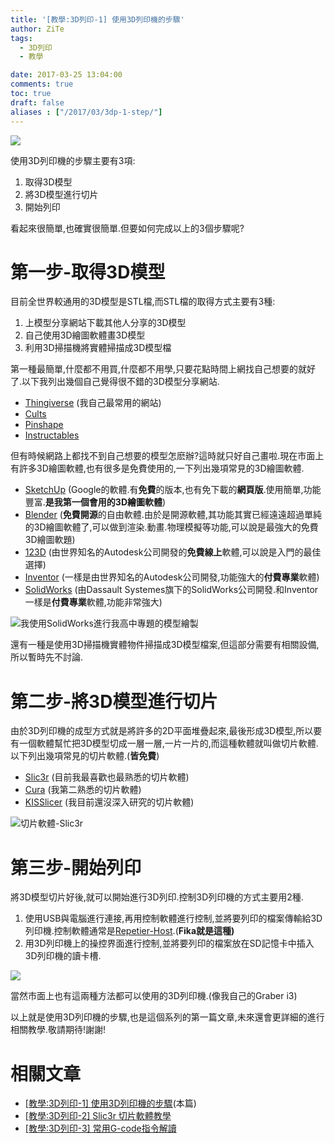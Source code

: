```yaml
---
title: '[教學:3D列印-1] 使用3D列印機的步驟'
author: ZiTe
tags:
  - 3D列印
  - 教學

date: 2017-03-25 13:04:00
comments: true
toc: true
draft: false
aliases : ["/2017/03/3dp-1-step/"]
---
```

![](https://1.bp.blogspot.com/-yLX9tUKZ2EI/Xq0AMyYj-wI/AAAAAAAACKk/0y5YFIsiqIIhFeFGAvNYhZKxCM8P1Hv-QCPcBGAsYHg/s400/DSC_0084.JPG)

使用3D列印機的步驟主要有3項:

1. 取得3D模型
2. 將3D模型進行切片
3. 開始列印

看起來很簡單,也確實很簡單.但要如何完成以上的3個步驟呢?

<!--more-->

# 第一步-取得3D模型

目前全世界較通用的3D模型是STL檔,而STL檔的取得方式主要有3種:

1. 上模型分享網站下載其他人分享的3D模型
2. 自己使用3D繪圖軟體畫3D模型
3. 利用3D掃描機將實體掃描成3D模型檔

第一種最簡單,什麼都不用買,什麼都不用學,只要花點時間上網找自己想要的就好了.以下我列出幾個自己覺得很不錯的3D模型分享網站.

* [Thingiverse](http://www.thingiverse.com/) (我自己最常用的網站)
* [Cults](https://cults3d.com/)
* [Pinshape](https://pinshape.com/)
* [Instructables](http://www.instructables.com/)

但有時候網路上都找不到自己想要的模型怎麽辦?這時就只好自己畫啦.現在市面上有許多3D繪圖軟體,也有很多是免費使用的,一下列出幾項常見的3D繪圖軟體.

* [SketchUp](https://www.sketchup.com/zh-TW) (Google的軟體.有**免費**的版本,也有免下載的**網頁版**.使用簡單,功能豐富.**是我第一個會用的3D繪圖軟體**)
* [Blender](https://www.blender.org/) (**免費開源**的自由軟體.由於是開源軟體,其功能其實已經遠遠超過單純的3D繪圖軟體了,可以做到渲染.動畫.物理模擬等功能,可以說是最強大的免費3D繪圖軟題)
* [123D](http://www.123dapp.com/) (由世界知名的Autodesk公司開發的**免費線上**軟體,可以說是入門的最佳選擇)
* [Inventor](https://www.autodesk.com/products/inventor/overview) (一樣是由世界知名的Autodesk公司開發,功能強大的**付費專業**軟體)
* [SolidWorks](http://www.solidworks.com/) (由Dassault Systemes旗下的SolidWorks公司開發.和Inventor一樣是**付費專業**軟體,功能非常強大)

![我使用SolidWorks進行我高中專題的模型繪製](https://2.bp.blogspot.com/-DRYqrZ8eTQM/Xq0AM2wsKcI/AAAAAAAACKk/yav1v8efY0Yn2UjABhAuKvnVlNaleuecQCPcBGAsYHg/s1600/%25E8%259E%25A2%25E5%25B9%2595%25E6%2593%25B7%25E5%258F%2596%25E7%2595%25AB%25E9%259D%25A2%2B%252811%2529.png)

還有一種是使用3D掃描機實體物件掃描成3D模型檔案,但這部分需要有相關設備,所以暫時先不討論.

# 第二步-將3D模型進行切片

由於3D列印機的成型方式就是將許多的2D平面堆疊起來,最後形成3D模型,所以要有一個軟體幫忙把3D模型切成一層一層,一片一片的,而這種軟體就叫做切片軟體.以下列出幾項常見的切片軟體.(**皆免費**)

* [Slic3r](http://slic3r.org/) (目前我最喜歡也最熟悉的切片軟體)
* [Cura](https://ultimaker.com/en/products/cura-software) (我第二熟悉的切片軟體)
* [KISSlicer](http://www.kisslicer.com/) (我目前還沒深入研究的切片軟體)

![切片軟體-Slic3r](https://1.bp.blogspot.com/-HHCmE1juXrU/Xq0AM3_9iuI/AAAAAAAACKk/bEf7eQFFEs8QAf3hH7ZK5ZzHe88gbsH0ACPcBGAsYHg/s1600/%25E8%259E%25A2%25E5%25B9%2595%25E6%2593%25B7%25E5%258F%2596%25E7%2595%25AB%25E9%259D%25A2%2B%25288%2529.png)

# 第三步-開始列印

將3D模型切片好後,就可以開始進行3D列印.控制3D列印機的方式主要用2種.

1. 使用USB與電腦進行連接,再用控制軟體進行控制,並將要列印的檔案傳輸給3D列印機.控制軟體通常是[Repetier-Host](https://www.repetier.com/documentation/repetier-host/).(**Fika就是這種)**
2. 用3D列印機上的操控界面進行控制,並將要列印的檔案放在SD記憶卡中插入3D列印機的讀卡槽.

![](https://4.bp.blogspot.com/-uxd2isu8kyQ/Xq0AM55yoqI/AAAAAAAACKk/Qbvoef1C1HANE-vuWRpMYEwf8qkOo8BjwCPcBGAsYHg/s1600/DSC_0194.JPG)

當然市面上也有這兩種方法都可以使用的3D列印機.(像我自己的Graber i3)

以上就是使用3D列印機的步驟,也是這個系列的第一篇文章,未來還會更詳細的進行相關教學.敬請期待!謝謝!

# 相關文章

* [\[教學:3D列印-1\] 使用3D列印機的步驟](/posts/3dp-1-step/)(本篇)
* [\[教學:3D列印-2\] Slic3r 切片軟體教學](/posts/3dp-2-slic3r/)
* [\[教學:3D列印-3\] 常用G-code指令解讀](/posts/3dp-3-gcode/)
